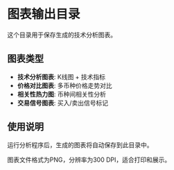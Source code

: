# 图表输出目录

这个目录用于保存生成的技术分析图表。

## 图表类型

- **技术分析图表**: K线图 + 技术指标
- **价格对比图表**: 多币种价格走势对比
- **相关性热力图**: 币种间相关性分析
- **交易信号图表**: 买入/卖出信号标记

## 使用说明

运行分析程序后，生成的图表将自动保存到此目录中。

图表文件格式为PNG，分辨率为300 DPI，适合打印和展示。